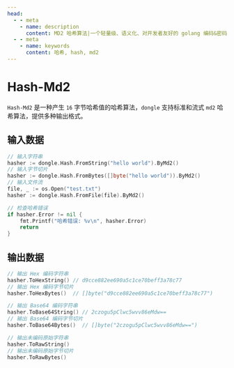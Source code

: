 ```yaml
---
head:
  - - meta
    - name: description
      content: MD2 哈希算法|一个轻量级、语义化、对开发者友好的 golang 编码&密码库
  - - meta
    - name: keywords
      content: 哈希, hash, md2
---
```


# Hash-Md2

`Hash-Md2` 是一种产生 `16` 字节哈希值的哈希算法，`dongle` 支持标准和流式 `md2` 哈希算法，提供多种输出格式。

## 输入数据

```go
// 输入字符串
hasher := dongle.Hash.FromString("hello world").ByMd2()
// 输入字节切片
hasher := dongle.Hash.FromBytes([]byte("hello world")).ByMd2()
// 输入文件流
file, _ := os.Open("test.txt")
hasher := dongle.Hash.FromFile(file).ByMd2()

// 检查哈希错误
if hasher.Error != nil {
	fmt.Printf("哈希错误: %v\n", hasher.Error)
	return
}
```

## 输出数据

```go
// 输出 Hex 编码字符串
hasher.ToHexString() // d9cce882ee690a5c1ce70beff3a78c77
// 输出 Hex 编码字节切片
hasher.ToHexBytes()  // []byte("d9cce882ee690a5c1ce70beff3a78c77")

// 输出 Base64 编码字符串
hasher.ToBase64String() // 2czogu5pClwc5wvv86eMdw==
// 输出 Base64 编码字节切片
hasher.ToBase64Bytes()  // []byte("2czogu5pClwc5wvv86eMdw==")

// 输出未编码原始字符串
hasher.ToRawString()
// 输出未编码原始字节切片
hasher.ToRawBytes()
```